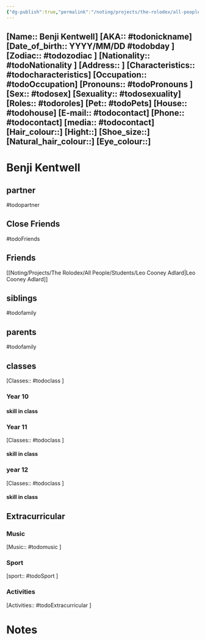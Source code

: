 ```yaml
---
{"dg-publish":true,"permalink":"/noting/projects/the-rolodex/all-people/students/benji-kentwell/","dgHomeLink":true,"dgPassFrontmatter":false}
---
```


[Name:: Benji Kentwell]
[AKA:: #todonickname]
[Date_of_birth:: YYYY/MM/DD #todobday ]
[Zodiac:: #todozodiac ]
[Nationality:: #todoNationality ]
[Address:: ]
[Characteristics::  #todocharacteristics]
[Occupation:: #todoOccupation]
[Pronouns:: #todoPronouns ]
[Sex:: #todosex]
[Sexuality:: #todosexuality]
[Roles:: #todoroles]
[Pet:: #todoPets]
[House:: #todohouse]
[E-mail:: #todocontact]
[Phone:: #todocontact]
[media:: #todocontact]
[Hair_colour::]
[Hight::]
[Shoe_size::]
[Natural_hair_colour::]
[Eye_colour::]
---
# Benji Kentwell
## partner
#todopartner
## Close Friends
#todoFriends
## Friends
[[Noting/Projects/The Rolodex/All People/Students/Leo Cooney Adlard|Leo Cooney Adlard]]
## siblings
#todofamily
## parents
#todofamily
## classes
[Classes:: #todoclass ]
### Year 10
#### skill in class
### Year 11
[Classes:: #todoclass ]
#### skill in class
### year 12
[Classes:: #todoclass ]
#### skill in class
## Extracurricular
### Music
[Music:: #todomusic ]
### Sport
[sport:: #todoSport ]
### Activities
[Activities:: #todoExtracurricular ]
# Notes